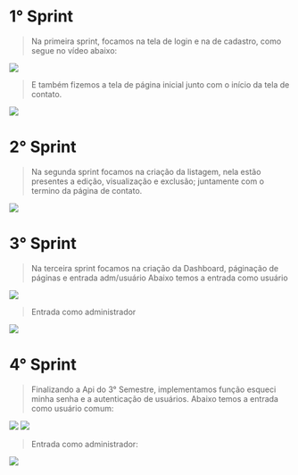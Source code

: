  # 1° Sprint
 > Na primeira sprint, focamos na tela de login e na de cadastro, como segue no vídeo abaixo:
 <p align="">
  <img src="https://github.com/TechForce-ADS/imagens/blob/main/video1.gif">
 </p>
 
 > E também fizemos a tela de página inicial junto com o início da tela de contato.
  <p align="">
  <img src="https://github.com/TechForce-ADS/imagens/blob/main/video2.gif">
 </p>
 
 # 2° Sprint
 > Na segunda sprint focamos na criação da listagem, nela estão presentes a edição, visualização e exclusão; juntamente com o termino da página de contato.
 <p align="">
 <img src="https://github.com/TechForce-ADS/imagens/blob/main/video3.gif">
 </p>
 
 # 3° Sprint
 > Na terceira sprint focamos na criação da Dashboard, páginação de páginas e entrada adm/usuário
 > Abaixo temos a entrada como usuário
 <p align="">
 <img src="https://github.com/TechForce-ADS/imagens/blob/main/video3s1.gif">
 </p>
 
 > Entrada como administrador
 <p align="">
 <img src="https://github.com/TechForce-ADS/imagens/blob/main/video3s2.gif">
 </p>
 
 # 4° Sprint
> Finalizando a Api do 3° Semestre, implementamos função esqueci minha senha e a autenticação de usuários.
> Abaixo temos a entrada como usuário comum:

<p align = "">
<img src = "https://github.com/TechForce-ADS/imagens/blob/main/videost4-video1.gif">

<img src = "https://github.com/TechForce-ADS/imagens/blob/main/videost4-video2.gif">

> Entrada como administrador:
<img src = "https://github.com/TechForce-ADS/imagens/blob/main/videost4-video3.gif">
 
 </p>
